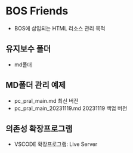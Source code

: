 # BOS Friends
 - BOS에 삽입되는 HTML 리소스 관리 목적
## 유지보수 폴더
 - md폴더
## MD폴더 관리 예제
 - pc_pral_main.md 최신 버전
 - pc_pral_main_20231119.md 20231119 백업 버전
## 의존성 확장프로그램
 - VSCODE 확장프로그램: Live Server
